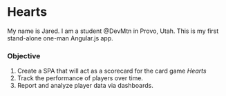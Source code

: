 # Hearts

My name is Jared. I am a student @DevMtn in Provo, Utah.
This is my first stand-alone one-man Angular.js app.

### Objective

1. Create a SPA that will act as a scorecard for the card game *Hearts*
2. Track the performance of players over time.
3. Report and analyze player data via dashboards.
